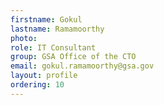```yaml
---
firstname: Gokul
lastname: Ramamoorthy
photo:
role: IT Consultant
group: GSA Office of the CTO
email: gokul.ramamoorthy@gsa.gov
layout: profile
ordering: 10
---
```

